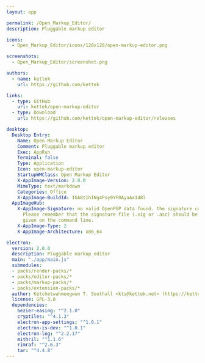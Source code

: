 ```yaml
---
layout: app

permalink: /Open_Markup_Editor/
description: Pluggable markup editor

icons:
  - Open_Markup_Editor/icons/128x128/open-markup-editor.png

screenshots:
  - Open_Markup_Editor/screenshot.png

authors:
  - name: kettek
    url: https://github.com/kettek

links:
  - type: GitHub
    url: kettek/open-markup-editor
  - type: Download
    url: https://github.com/kettek/open-markup-editor/releases

desktop:
  Desktop Entry:
    Name: Open Markup Editor
    Comment: Pluggable markup editor
    Exec: AppRun
    Terminal: false
    Type: Application
    Icon: open-markup-editor
    StartupWMClass: Open Markup Editor
    X-AppImage-Version: 2.0.0
    MimeType: text/markdown
    Categories: Office
    X-AppImage-BuildId: 1GA8t1hINg4Psy9YF0AyaAa148l
  AppImageHub:
    X-AppImage-Signature: no valid OpenPGP data found. the signature could not be verified.
      Please remember that the signature file (.sig or .asc) should be the first file
      given on the command line.
    X-AppImage-Type: 2
    X-AppImage-Architecture: x86_64

electron:
  version: 2.0.0
  description: Pluggable markup editor
  main: "./app/main.js"
  submodules:
  - packs/render-packs/*
  - packs/editor-packs/*
  - packs/markup-packs/*
  - packs/extension-packs/*
  author: Ketchetwahmeegwun T. Southall <kts@kettek.net> (https://kettek.net/)
  license: GPL-3.0
  dependencies:
    bezier-easing: "^2.1.0"
    cryptiles: "^4.1.3"
    electron-app-settings: "^1.0.1"
    electron-is-dev: "^1.0.1"
    electron-log: "^2.2.17"
    mithril: "^1.1.6"
    rimraf: "^2.6.3"
    tar: "^4.4.8"
---
```

